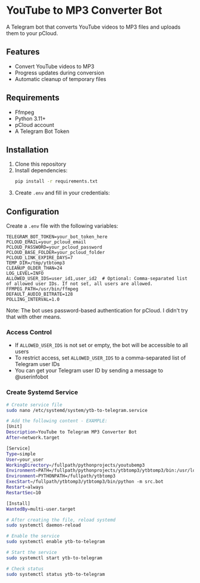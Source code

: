 # YouTube to MP3 Converter Bot

A Telegram bot that converts YouTube videos to MP3 files and uploads them to your pCloud.

## Features

- Convert YouTube videos to MP3
- Progress updates during conversion
- Automatic cleanup of temporary files

## Requirements

- Ffmpeg
- Python 3.11+
- pCloud account
- A Telegram Bot Token

## Installation

1. Clone this repository
2. Install dependencies:
   ```bash
   pip install -r requirements.txt
   ```
3. Create `.env` and fill in your credentials:   

## Configuration

Create a `.env` file with the following variables:

```env
TELEGRAM_BOT_TOKEN=your_bot_token_here
PCLOUD_EMAIL=your_pcloud_email
PCLOUD_PASSWORD=your_pcloud_password
PCLOUD_BASE_FOLDER=your_pcloud_folder
PCLOUD_LINK_EXPIRE_DAYS=7
TEMP_DIR=/tmp/ytbtomp3
CLEANUP_OLDER_THAN=24
LOG_LEVEL=INFO
ALLOWED_USER_IDS=user_id1,user_id2  # Optional: Comma-separated list of allowed user IDs. If not set, all users are allowed.
FFMPEG_PATH=/usr/bin/ffmpeg
DEFAULT_AUDIO_BITRATE=128
POLLING_INTERVAL=1.0
```

Note: The bot uses password-based authentication for pCloud. I didn't try that with other means.

### Access Control
- If `ALLOWED_USER_IDS` is not set or empty, the bot will be accessible to all users
- To restrict access, set `ALLOWED_USER_IDS` to a comma-separated list of Telegram user IDs
- You can get your Telegram user ID by sending a message to @userinfobot


### Create Systemd Service
```bash
# Create service file
sudo nano /etc/systemd/system/ytb-to-telegram.service

# Add the following content - EXAMPLE:
[Unit]
Description=YouTube to Telegram MP3 Converter Bot
After=network.target

[Service]
Type=simple
User=your_user
WorkingDirectory=/fullpath/pythonprojects/youtubemp3
Environment=PATH=/fullpath/pythonprojects/ytbtomp3/ytbtomp3/bin:/usr/local/sbin:/usr/local/bin:/usr/sbin:/usr/bin:/sbin:/bin
Environment=PYTHONPATH=/fullpath/ytbtomp3
ExecStart=/fullpath/ytbtomp3/ytbtomp3/bin/python -m src.bot
Restart=always
RestartSec=10

[Install]
WantedBy=multi-user.target

# After creating the file, reload systemd
sudo systemctl daemon-reload

# Enable the service
sudo systemctl enable ytb-to-telegram

# Start the service
sudo systemctl start ytb-to-telegram

# Check status
sudo systemctl status ytb-to-telegram
```    